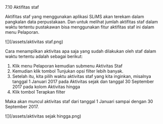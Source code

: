 7.10    Aktifitas staf

Aktifitas staf yang menggunakan aplikasi SLiMS akan terekam dalam pangkalan data perpustakaan. Dan untuk melihat jumlah aktifitas staf dalam waktu tertentu pustakawan bisa menggunakan fitur aktifitas staf ini dalam menu Pelaporan.

![](/assets/aktivitas staf.png)

Cara menampilkan aktivitas apa saja yang sudah dilakukan oleh staf dalam waktu tertentu adalah sebagai berikut:

1. Klik menu Pelaporan kemudian submenu Aktivitas Staf
2. Kemudian klik tombol Tunjukan opsi filter lebih banyak.
3. Setelah itu, kita pilih waktu aktivitas staf yang kita inginkan, misalnya tanggal 1 Januari 2017 pada Aktivitas sejak dan tanggal 30 September 2017 pada kolom Aktivitas hingga
4. Klik tombol Terapkan filter

Maka akan muncul aktivitas staf dari tanggal 1 Januari sampai dengan 30 September 2017.

![](/assets/aktivitas sejak hingga.png)







